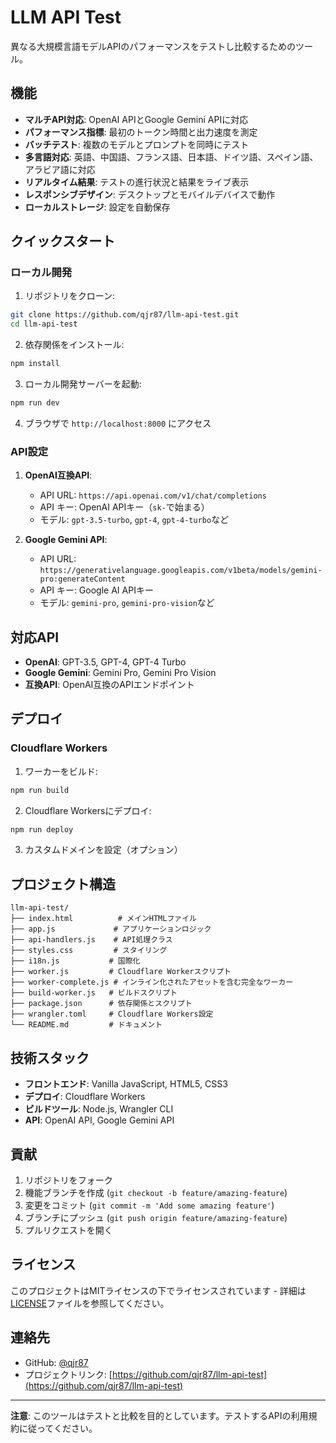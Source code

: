 # LLM API Test

異なる大規模言語モデルAPIのパフォーマンスをテストし比較するためのツール。

## 機能

- **マルチAPI対応**: OpenAI APIとGoogle Gemini APIに対応
- **パフォーマンス指標**: 最初のトークン時間と出力速度を測定
- **バッチテスト**: 複数のモデルとプロンプトを同時にテスト
- **多言語対応**: 英語、中国語、フランス語、日本語、ドイツ語、スペイン語、アラビア語に対応
- **リアルタイム結果**: テストの進行状況と結果をライブ表示
- **レスポンシブデザイン**: デスクトップとモバイルデバイスで動作
- **ローカルストレージ**: 設定を自動保存

## クイックスタート

### ローカル開発

1. リポジトリをクローン:
```bash
git clone https://github.com/qjr87/llm-api-test.git
cd llm-api-test
```

2. 依存関係をインストール:
```bash
npm install
```

3. ローカル開発サーバーを起動:
```bash
npm run dev
```

4. ブラウザで `http://localhost:8000` にアクセス

### API設定

1. **OpenAI互換API**:
   - API URL: `https://api.openai.com/v1/chat/completions`
   - API キー: OpenAI APIキー（`sk-`で始まる）
   - モデル: `gpt-3.5-turbo`, `gpt-4`, `gpt-4-turbo`など

2. **Google Gemini API**:
   - API URL: `https://generativelanguage.googleapis.com/v1beta/models/gemini-pro:generateContent`
   - API キー: Google AI APIキー
   - モデル: `gemini-pro`, `gemini-pro-vision`など

## 対応API

- **OpenAI**: GPT-3.5, GPT-4, GPT-4 Turbo
- **Google Gemini**: Gemini Pro, Gemini Pro Vision
- **互換API**: OpenAI互換のAPIエンドポイント

## デプロイ

### Cloudflare Workers

1. ワーカーをビルド:
```bash
npm run build
```

2. Cloudflare Workersにデプロイ:
```bash
npm run deploy
```

3. カスタムドメインを設定（オプション）

## プロジェクト構造

```
llm-api-test/
├── index.html          # メインHTMLファイル
├── app.js             # アプリケーションロジック
├── api-handlers.js    # API処理クラス
├── styles.css         # スタイリング
├── i18n.js           # 国際化
├── worker.js         # Cloudflare Workerスクリプト
├── worker-complete.js # インライン化されたアセットを含む完全なワーカー
├── build-worker.js   # ビルドスクリプト
├── package.json      # 依存関係とスクリプト
├── wrangler.toml     # Cloudflare Workers設定
└── README.md         # ドキュメント
```

## 技術スタック

- **フロントエンド**: Vanilla JavaScript, HTML5, CSS3
- **デプロイ**: Cloudflare Workers
- **ビルドツール**: Node.js, Wrangler CLI
- **API**: OpenAI API, Google Gemini API

## 貢献

1. リポジトリをフォーク
2. 機能ブランチを作成 (`git checkout -b feature/amazing-feature`)
3. 変更をコミット (`git commit -m 'Add some amazing feature'`)
4. ブランチにプッシュ (`git push origin feature/amazing-feature`)
5. プルリクエストを開く

## ライセンス

このプロジェクトはMITライセンスの下でライセンスされています - 詳細は[LICENSE](LICENSE)ファイルを参照してください。

## 連絡先

- GitHub: [@qjr87](https://github.com/qjr87)
- プロジェクトリンク: [https://github.com/qjr87/llm-api-test](https://github.com/qjr87/llm-api-test)

---

**注意**: このツールはテストと比較を目的としています。テストするAPIの利用規約に従ってください。